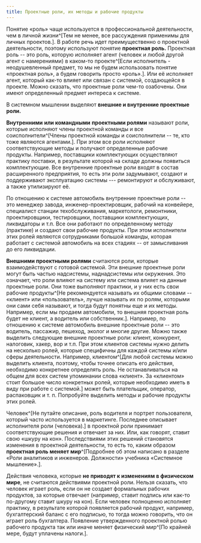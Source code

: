 ```yaml
---
title: Проектные роли, их методы и рабочие продукты
---
```


Понятие «роль» чаще используется в профессиональной деятельности, чем в
личной жизни^[Тем не менее, все рассуждения применимы
для личных проектов.]. В работе речь идет преимущественно
о проектной деятельности, поэтому используют понятие **проектная роль.**
Проектная роль -- это роль, которую исполняет агент (человек и любой
другой агент с намерениями) в каком-то проекте^[Если
исполнитель - неодушевленный предмет, то мы не будем использовать
понятие «проектная роль», а будем говорить просто
«роль».]. Или её исполняет агент, который как-то влияет
или связан с системой, создающейся в проекте. Можно сказать, что
проектные роли чем-то озабочены. Они имеют определенный предмет интереса
к системе.

В системном мышлении выделяют **внешние и внутренние проектные роли.**

**Внутренними** **или командными** **проектными ролями** называют роли,
которые исполняют члены проектной команды и все
соисполнители^[Члены проектной команды и соисполнители
-- те, кто тоже являются агентами.]. При этом все роли
исполняют соответствующие методы и получают определенные рабочие
продукты. Например, поставщики комплектующих осуществляют практику
поставки, в результате которой на складе должны появиться комплектующие.
Все внутренние проектные роли входят в состав расширенного предприятия,
то есть эти роли задумывают, создают и поддерживают эксплуатацию системы
--- ремонтируют и обслуживают, а также утилизируют её.

По отношению к системе автомобиль внутренние проектные роли -- это
менеджер завода, инженер-проектировщик, рабочий на конвейере, специалист
станции техобслуживания, маркетологи, ремонтники, проектировщики,
тестировщики, поставщики комплектующих, ликвидаторы и т.п. Все они
работают по определенному методу (практике) и создают свои рабочие
продукты. При этом исполнители этих ролей являются сотрудниками большой
команды, которая работает с системой автомобиль на всех стадиях -- от
замысливания до его ликвидации.

**Внешними проектными ролями** считаются роли, которые взаимодействуют с
готовой системой. Эти внешние проектные роли могут быть частью
надсистемы, наднадсистемы или окружения. Это означает, что роли влияют
на систему или система влияет на данные проектные роли. Они тоже
выполняют практики, и у них есть свои рабочие
продукты^[Не рекомендуется называть их общими словами --
«клиент» или «пользователь», лучше называть их по ролям, которыми они
сами себя называют, и тогда будут понятны еще и их методы. Например,
если мы продаем автомобили, то внешняя проектная роль будет не клиент, а
водитель или собственник.]. Например, по отношению к
системе автомобиль внешние проектные роли -- это водитель, пассажир,
пешеход, эколог и многие другие. Можно также выделить следующие внешние
проектные роли: клиент, конкурент, налоговик, хакер, вор и т.п. При этом
клиентов системы нужно делить на несколько ролей, которые специфичны для
каждой системы и/или сферы деятельности. Например,
клиентом^[Для любой системы можно выделить клиента,
поэтому, чтобы точнее описать его действия, необходимо конкретнее
определять роль. Не останавливаться на общем для всех систем упоминании
слова «клиент». За «клиентом» стоит большое число конкретных ролей,
которые необходимо иметь в виду при работе с системой.]
может быть плательщик, оператор, распаковщик и т. п. Попробуйте выделить
методы и рабочие продукты этих ролей.

Человек^[Не путайте описание, роль водителя и портрет
пользователя, который часто используется в маркетинге. Последнее
описывает исполнителя роли (человека).] в проектной роли
принимает соответствующие решения и отвечает за них. Или, как говорят,
ставит свою «шкуру на кон». Последствиями этих решений становятся
изменения в проектной деятельности, то есть то, каким образом
**проектная роль меняет мир**^[Подробнее об этом
написано в разделе «Роли аналитиков и инженеров. Должности» учебника
«Системное мышление».].

Действия человека, которые **не приводят к изменениям в физическом
мире**, не считаются действиями проектной роли. Нельзя сказать, что
человек играет роль, если он не создает формальных рабочих продуктов, за
которые отвечает (например, ставит подпись или как-то по-другому ставит
шкуру на кон). Если человек полноценно исполняет практику, в результате
которой появляется рабочий продукт, например, бухгалтерский баланс с его
подписью, то тогда можно говорить, что он играет роль бухгалтера.
Появление утвержденного проектной ролью рабочего продукта так или иначе
меняет физический мир^[По крайней мере, будут уплачены
налоги.].
